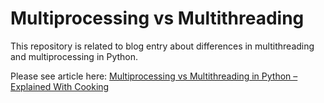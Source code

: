 # Multiprocessing vs Multithreading
This repository is related to blog entry about differences in multithreading and multiprocessing in Python.

Please see article here: [Multiprocessing vs Multithreading in Python – Explained With Cooking](https://www.monterail.com/blog/multiprocessing-multithreading-python)